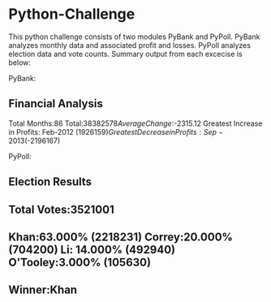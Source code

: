 # Python-Challenge

This python challenge consists of two modules PyBank and PyPoll.
PyBank analyzes monthly data and associated profit and losses. PyPoll analyzes election data and vote counts. 
Summary output from each excecise is below:

PyBank:

Financial Analysis
------------------------------------
Total Months:86
Total:$38382578
Average Change:$-2315.12
Greatest Increase in Profits: Feb-2012 ($1926159)
Greatest Decrease in Profits: Sep-2013 ($-2196167)

PyPoll:

Election Results
------------------------------------
Total Votes:3521001
------------------------------------
Khan:63.000% (2218231)
Correy:20.000% (704200)
Li: 14.000% (492940)
O'Tooley:3.000% (105630)
------------------------------------
Winner:Khan
------------------------------------ 
